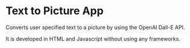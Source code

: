 # Text to Picture App

Converts user specified text to a picture by using the OpenAI Dall-E API.

It is developed in HTML and Javascript without using any frameworks.




